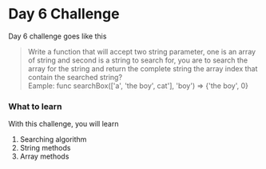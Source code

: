 # Day 6 Challenge

Day 6 challenge goes like this
> Write a function that will accept two string parameter, one is an array of string and second is a string to search for, you are to search the array for the string and return the complete string the array index that contain the searched string?\
Eample: func searchBox(['a', 'the boy', cat'], 'boy') => {'the boy', 0}

### What to learn

With this challenge, you will learn

1) Searching algorithm
2) String methods
3) Array methods
